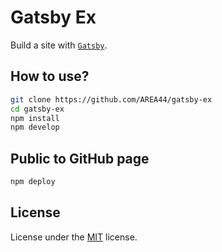 # Gatsby Ex

Build a site with [`Gatsby`](https://www.gatsbyjs.com/).

## How to use?

```bash
git clone https://github.com/AREA44/gatsby-ex
cd gatsby-ex
npm install
npm develop
```

## Public to GitHub page

```sh
npm deploy
```

## License

License under the [MIT](LICENSE) license.
